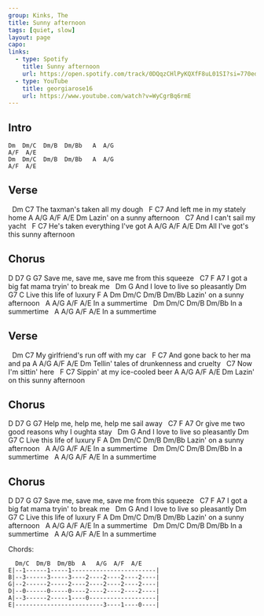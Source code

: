 ```yaml
---
group: Kinks, The
title: Sunny afternoon
tags: [quiet, slow]
layout: page
capo: 
links: 
  - type: Spotify
    title: Sunny afternoon
    url: https://open.spotify.com/track/0DQqzCHlPyKQXfF8uL01SI?si=770ed534f98f47f3
  - type: YouTube
    title: georgiarose16
    url: https://www.youtube.com/watch?v=WyCgrBq6rmE
---
```


## Intro

```chordpro
Dm  Dm/C  Dm/B  Dm/Bb   A  A/G
A/F  A/E
Dm  Dm/C  Dm/B  Dm/Bb   A  A/G
A/F  A/E
```

## Verse

&nbsp;    Dm             C7
The taxman's taken all my dough
&nbsp;    F              C7
And left me in my stately home
A      A/G   A/F  A/E   Dm
Lazin' on a sunny afternoon
&nbsp;              C7
And I can't sail my yacht
&nbsp;      F          C7
He's taken everything I've got
A          A/G        A/F  A/E Dm
All I've got's this sunny afternoon

## Chorus

D                  D7                   G   G7
Save me, save me, save me from this squeeze
&nbsp;           C7                       F     A7
I got a big fat mama tryin' to break me
&nbsp;     Dm                G
And I love to live so pleasantly
 Dm                  G7   C
Live this life of luxury
F            A         Dm  Dm/C  Dm/B  Dm/Bb
Lazin' on a sunny afternoon
&nbsp;        A       A/G  A/F  A/E
In a summertime
&nbsp;        Dm     Dm/C  Dm/B  Dm/Bb
In a summertime
&nbsp;        A       A/G  A/F  A/E
In a summertime

## Verse

&nbsp;   Dm             C7
My girlfriend's run off with my car
&nbsp;    F              C7
And gone back to her ma and pa
A         A/G      A/F   A/E   Dm
Tellin' tales of drunkenness and cruelty
&nbsp;              C7
Now I'm sittin' here
&nbsp;      F          C7
Sippin' at my ice-cooled beer
A      A/G     A/F    A/E   Dm
Lazin' on this sunny afternoon

## Chorus

D                  D7                   G   G7
Help me, help me, help me sail away
&nbsp;           C7                       F     A7
Or give me two good reasons why I oughta stay
&nbsp;     Dm                G
And I love to live so pleasantly
 Dm                  G7   C
Live this life of luxury
F            A         Dm  Dm/C  Dm/B  Dm/Bb
Lazin' on a sunny afternoon
&nbsp;        A       A/G  A/F  A/E
In a summertime
&nbsp;        Dm     Dm/C  Dm/B  Dm/Bb
In a summertime
&nbsp;        A       A/G  A/F  A/E
In a summertime

## Chorus

D                  D7                   G   G7
Save me, save me, save me from this squeeze
&nbsp;           C7                       F     A7
I got a big fat mama tryin' to break me
&nbsp;     Dm                G
And I love to live so pleasantly
 Dm                  G7   C
Live this life of luxury
F            A         Dm  Dm/C  Dm/B  Dm/Bb
Lazin' on a sunny afternoon
&nbsp;        A       A/G  A/F  A/E
In a summertime
&nbsp;        Dm     Dm/C  Dm/B  Dm/Bb
In a summertime
&nbsp;        A       A/G  A/F  A/E
In a summertime

Chords:

```chordpro
  Dm/C  Dm/B  Dm/Bb  A   A/G  A/F  A/E
E|--1------1-----1------------------------|
B|--3------3-----3----2----2----2----2----|
G|--2------2-----2----2----2----2----2----|
D|--0------0-----0----2----2----2----2----|
A|--3------2-----1----0-------------------|
E|-------------------------3----1----0----|
```
